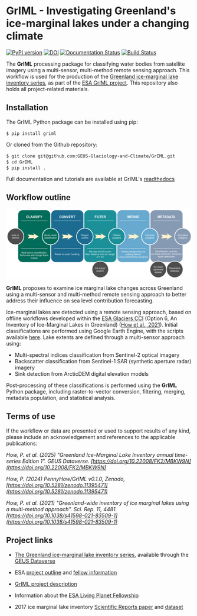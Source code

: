 # GrIML - Investigating Greenland's ice-marginal lakes under a changing climate

[![PyPI version](https://badge.fury.io/py/griml.svg)](https://badge.fury.io/py/griml) [![DOI](https://zenodo.org/badge/444752900.svg)](https://zenodo.org/badge/latestdoi/444752900) [![Documentation Status](https://readthedocs.org/projects/griml/badge/?version=latest)](https://griml.readthedocs.io/en/latest/?badge=latest) [![Build Status](https://img.shields.io/endpoint.svg?url=https%3A%2F%2Factions-badge.atrox.dev%2FPennyHow%2FGrIML%2Fbadge%3Fref%3Dmain&style=flat)](https://actions-badge.atrox.dev/PennyHow/GrIML/goto?ref=main)

The **GrIML** processing package for classifying water bodies from satellite imagery using a multi-sensor, multi-method remote sensing approach. This workflow is used for the production of the [Greenland ice-marginal lake inventory series](https://doi.org/10.22008/FK2/MBKW9N), as part of the [ESA GrIML project](https://eo4society.esa.int/projects/griml/). This repository also holds all project-related materials.


## Installation

The GrIML Python package can be installed using pip: 

```
$ pip install griml
```

Or cloned from the Github repository: 

```
$ git clone git@github.com:GEUS-Glaciology-and-Climate/GrIML.git
$ cd GrIML
$ pip install .
```

Full documentation and tutorials are available at GrIML's [readthedocs](https://griml.readthedocs.io)


## Workflow outline

<img src="https://github.com/GEUS-Glaciology-and-Climate/GrIML/blob/main/docs/figures/griml_workflow_with_gee.png?raw=true" alt="The GrIML workflow." width="1500" align="aligncenter" />

**GrIML** proposes to examine ice marginal lake changes across Greenland using a multi-sensor and multi-method remote sensing approach to better address their influence on sea level contribution forecasting.

Ice-marginal lakes are detected using a remote sensing approach, based on offline workflows developed within the [ESA Glaciers CCI](https://catalogue.ceda.ac.uk/uuid/7ea7540135f441369716ef867d217519") (Option 6, An Inventory of Ice-Marginal Lakes in Greenland) ([How et al., 2021](https://www.nature.com/articles/s41598-021-83509-1)). Initial classifications are performed using Google Earth Engine, with the scripts available [here](https://github.com/GEUS-Glaciology-and-Climate/GrIML/tree/main/gee_scripts). Lake extents are defined through a multi-sensor approach using:

- Multi-spectral indices classification from Sentinel-2 optical imagery
- Backscatter classification from Sentinel-1 SAR (synthetic aperture radar) imagery
- Sink detection from ArcticDEM digital elevation models 

Post-processing of these classifications is performed using the **GrIML** Python package, including raster-to-vector conversion, filtering, merging, metadata population, and statistical analysis.


## Terms of use

If the workflow or data are presented or used to support results of any kind, please include an acknowledgement and references to the applicable publications:

*How, P. et al. (2025) "Greenland Ice-Marginal Lake Inventory annual time-series Edition 1". GEUS Dataverse. [https://doi.org/10.22008/FK2/MBKW9N](https://doi.org/10.22008/FK2/MBKW9N)*

*How, P. (2024) PennyHow/GrIML v0.1.0, Zenodo, [https://doi.org/10.5281/zenodo.11395471](https://doi.org/10.5281/zenodo.11395471)*

*How, P. et al. (2021) "Greenland-wide inventory of ice marginal lakes using a multi-method approach". Sci. Rep. 11, 4481. [https://doi.org/10.1038/s41598-021-83509-1](https://doi.org/10.1038/s41598-021-83509-1)*


## Project links

- [The Greenland ice-marginal lake inventory series](https://doi.org/10.22008/FK2/MBKW9N), available through the [GEUS Dataverse](https://dataverse.geus.dk/)

- ESA [project outline](https://eo4society.esa.int/projects/griml/) and [fellow information](https://eo4society.esa.int/lpf/penelope-how/)

- [GrIML project description](https://pennyhow.github.io/blog/investigating-griml/)

- Information about the [ESA Living Planet Fellowship](https://eo4society.esa.int/communities/scientists/living-planet-fellowship/)

- 2017 ice marginal lake inventory [Scientific Reports paper](https://www.nature.com/articles/s41598-021-83509-1) and [dataset](https://catalogue.ceda.ac.uk/uuid/7ea7540135f441369716ef867d217519)
